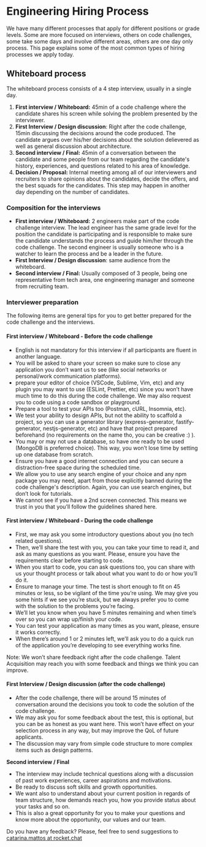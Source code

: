# Engineering Hiring Process

We have many different processes that apply for different positions or grade levels. Some are more focused on interviews, others on code challenges, some take some days and involve different areas, others are one day only process. This page explains some of the most common types of hiring processes we apply today.

## Whiteboard process

The whiteboard process consists of a 4 step interview, usually in a single day.

1. **First interview / Whiteboard:** 45min of a code challenge where the candidate shares his screen while solving the problem presented by the interviewer.
2. **First Interview / Design discussion**: Right after the code challenge, 15min discussing the decisions around the code produced. The candidate argues over his/her decisions about the solution delievered as well as general discussion about architecture.
3. **Second interview / Final:** 45min of a conversation between the candidate and some people from our team regarding the candidate's history, experiences, and questions related to his area of knowledge.
4. **Decision / Proposal:** Internal meeting among all of our interviewers and recruiters to share opinions about the candidates, decide the offers, and the best squads for the candidates. This step may happen in another day depending on the number of candidates.

### Composition for the interviews

* **First interview / Whiteboard:** 2 engineers make part of the code challenge interview. The lead engineer has the same grade level for the position the candidate is participating and is responsible to make sure the candidate understands the process and guide him/her through the code challenge. The second engineer is usually someone who is a watcher to learn the process and be a leader in the future.
* **First Interview / Design discussion**: same audience from the whiteboard.
* **Second interview / Final:** Usually composed of 3 people, being one representative from tech area, one engineering manager and someone from recruiting team.

### Interviewer preparation

The following items are general tips for you to get better prepared for the code challenge and the interviews.&#x20;

#### **First interview / Whiteboard - Before the code challenge**

* English is not mandatory for this interview if all participants are fluent in another language.
* You will be asked to share your screen so make sure to close any application you don’t want us to see (like social networks or personal/work communication platforms).
* prepare your editor of choice (VSCode, Sublime, Vim, etc) and any plugin you may want to use (ESLint, Prettier, etc) since you won’t have much time to do this during the code challenge. We may also request you to code using a code sandbox or playground.
* Prepare a tool to test your APIs too (Postman, cURL, Insomnia, etc).
* We test your ability to design APIs, but not the ability to scaffold a project, so you can use a generator library (express-generator, fastify-generator, nestjs-generator, etc) and have that project prepared beforehand (no requirements on the name tho, you can be creative :) ).
* You may or may not use a database, so have one ready to be used (MongoDB is preferred choice). This way, you won’t lose time by setting up one database from scratch.
* Ensure you have a good internet connection and you can secure a distraction-free space during the scheduled time.
* We allow you to use any search engine of your choice and any npm package you may need, apart from those explicitly banned during the code challenge's description. Again, you can use search engines, but don’t look for tutorials.
* We cannot see if you have a 2nd screen connected. This means we trust in you that you’ll follow the guidelines shared here.

#### **First interview / Whiteboard - During the code challenge**

* First, we may ask you some introductory questions about you (no tech related questions).
* Then, we’ll share the test with you, you can take your time to read it, and ask as many questions as you want. Please, ensure you have the requirements clear before starting to code.
* When you start to code, you can ask questions too, you can share with us your thought process or talk about what you want to do or how you’ll do it.
* Ensure to manage your time. The test is short enough to fit on 45 minutes or less, so be vigilant of the time you’re using. We may give you some hints if we see you’re stuck, but we always prefer you to come with the solution to the problems you’re facing.
* We’ll let you know when you have 5 minutes remaining and when time’s over so you can wrap up/finish your code.
* You can test your application as many times as you want, please, ensure it works correctly.
* When there’s around 1 or 2 minutes left, we’ll ask you to do a quick run of the application you’re developing to see everything works fine.&#x20;

Note: We won’t share feedback right after the code challenge. Talent Acquisition may reach you with some feedback and things we think you can improve.

#### **First Interview / Design discussion (after the code challenge)**

* After the code challenge, there will be around 15 minutes of conversation around the decisions you took to code the solution of the code challenge.
* We may ask you for some feedback about the test, this is optional, but you can be as honest as you want here. This won’t have effect on your selection process in any way, but may improve the QoL of future applicants.
* The discussion may vary from simple code structure to more complex items such as design patterns.

**Second interview / Final**

* The interview may include technical questions along with a discussion of past work experiences, career aspirations and motivations.
* Be ready to discuss soft skills and growth opportunities.
* We want also to understand about your current position in regards of team structure, how demands reach you, how you provide status about your tasks and so on.
* This is also a great opportunity for you to make your questions and know more about the opportunity, our values and our team.



Do you have any feedback? Please, feel free to send suggestions to [catarina.mattos at rocket.chat](mailto:catarina.mattos@rocket.chat)

